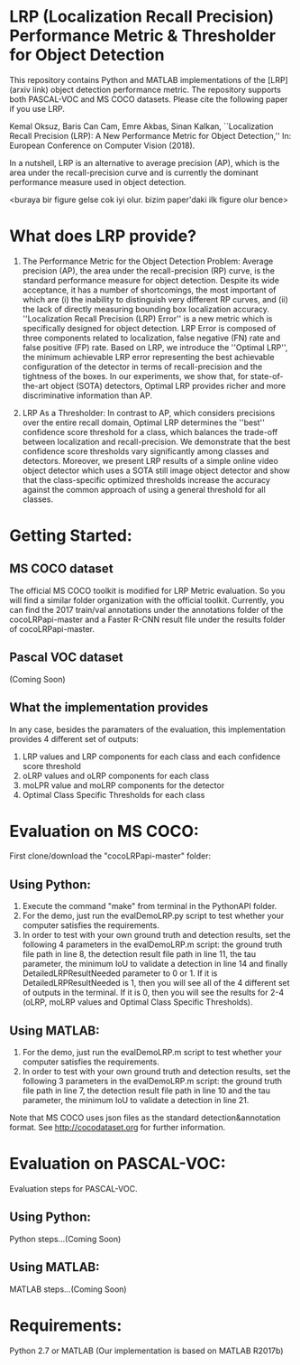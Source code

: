 # LRP (Localization Recall Precision) Performance Metric & Thresholder for Object Detection

This repository contains Python and MATLAB implementations of the [LRP](arxiv link) object detection performance metric. The repository supports both PASCAL-VOC and MS COCO datasets. Please cite the following paper if you use LRP. 

Kemal Oksuz, Baris Can Cam, Emre Akbas, Sinan Kalkan, ``Localization Recall Precision (LRP): A New Performance Metric for Object Detection,'' In: European Conference on Computer Vision (2018). 

In a nutshell, LRP is an alternative to average precision (AP), which is the area under the recall-precision curve and is currently the dominant performance measure used in object detection. 

<buraya bir figure gelse cok iyi olur. bizim paper'daki ilk figure olur bence> 

<asagidaki ayrintilari verelim tabi ama en basta mi vermek lazim bilmiyorum>

# What does LRP provide?

1. The Performance Metric for the Object Detection Problem: Average precision (AP), the area under the recall-precision (RP) curve, is the standard performance measure for object detection. Despite its wide acceptance, it has a number of shortcomings, the most important of which are (i) the inability to distinguish very different RP curves, and (ii) the lack of directly measuring bounding box localization accuracy. ''Localization Recall Precision (LRP) Error'' is a new metric which is specifically designed for object detection. LRP Error is composed of three components related to localization, false negative (FN) rate and false positive (FP) rate. Based on LRP, we introduce the ''Optimal LRP'', the minimum achievable LRP error representing the best achievable configuration of the detector in terms of recall-precision and the tightness of the boxes. In our experiments, we show that, for state-of-the-art object (SOTA) detectors, Optimal LRP provides richer and more discriminative information than AP.

2. LRP As a Thresholder: In contrast to AP, which considers precisions over the entire recall domain, Optimal LRP determines the ''best'' confidence score threshold for a class, which balances the trade-off between localization and recall-precision. We demonstrate that the best confidence score thresholds vary significantly among classes and detectors. Moreover, we present LRP results of a simple online video object detector which uses a SOTA still image object detector and show that the class-specific optimized thresholds increase the accuracy against the common approach of using a general threshold for all classes.

# Getting Started:

## MS COCO dataset
The official MS COCO toolkit is modified for LRP Metric evaluation. So you will find a similar folder organization with the official toolkit. Currently, you can find the 2017 train/val annotations under the annotations folder of the cocoLRPapi-master and a Faster R-CNN result file under the results folder of cocoLRPapi-master.

## Pascal VOC dataset
(Coming Soon)

## What the implementation provides
In any case, besides the paramaters of the evaluation, this implementation provides 4 different set of outputs:

1. LRP values and LRP components for each class and each confidence score threshold
2. oLRP values and oLRP components for each class 
3. moLPR value and moLRP components for the detector
4. Optimal Class Specific Thresholds for each class

# Evaluation on MS COCO:
First clone/download the "cocoLRPapi-master" folder:
  ## Using Python:
  1. Execute the command "make" from terminal in the PythonAPI folder.
  2. For the demo, just run the evalDemoLRP.py script to test whether your computer satisfies the requirements.
  3. In order to test with your own ground truth and detection results, set the following 4 parameters in the evalDemoLRP.m script: the ground truth file path in line 8, the detection result file path in line 11, the tau parameter, the minimum IoU to validate a detection in line 14 and finally DetailedLRPResultNeeded parameter to 0 or 1. If it is DetailedLRPResultNeeded is 1, then you will see all of the 4 different set of outputs in the terminal. If it is 0, then you will see the results for 2-4 (oLRP, moLRP values and Optimal Class Specific Thresholds).
  ## Using MATLAB:
  1. For the demo, just run the evalDemoLRP.m script to test whether your computer satisfies the requirements.
  2. In order to test with your own ground truth and detection results, set the following 3 parameters in the evalDemoLRP.m script: the ground truth file path in line 7, the detection result file path in line 10 and the tau parameter, the minimum IoU to validate a detection in line 21. 

Note that MS COCO uses json files as the standard detection&annotation format. See http://cocodataset.org for further information.
# Evaluation on PASCAL-VOC:
Evaluation steps for PASCAL-VOC.
 ## Using Python:
 Python steps...(Coming Soon)
 ## Using MATLAB:
 MATLAB steps...(Coming Soon)

# Requirements:
Python 2.7 or MATLAB (Our implementation is based on MATLAB R2017b)
